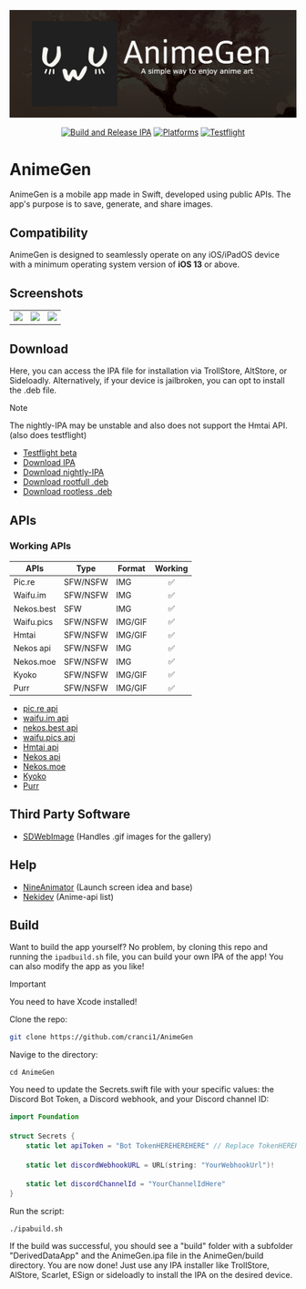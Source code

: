![AnimeGen Banner](Images/banner.jpeg)

<div align="center">

[![Build and Release IPA](https://github.com/cranci1/AnimeGen/actions/workflows/build.yml/badge.svg)](https://github.com/cranci1/AnimeGen/actions/workflows/build.yml) [![Platforms](https://img.shields.io/badge/Platforms-iOS%20%7C%20iPadOS-blue)](https://img.shields.io/badge/Platforms-iOS%20%7C%20iPadOS-blue) [![Testflight](https://img.shields.io/badge/Nightly-Testflight-008080)](https://testflight.apple.com/join/Qx5saHll)

</div>

# AnimeGen

AnimeGen is a mobile app made in Swift, developed using public APIs. The app's purpose is to save, generate, and share images.

## Compatibility

AnimeGen is designed to seamlessly operate on any iOS/iPadOS device with a minimum operating system version of **iOS 13** or above.

## Screenshots

<div align="center">
  <table>
    <tbody>
    <tr>
      <td><img src="https://raw.githubusercontent.com/cranci1/AnimeGen/main/Images/screenshots/apis.png" width=200px></td>
      <td><img src="https://raw.githubusercontent.com/cranci1/AnimeGen/main/Images/screenshots/history.png" width=200px></td>
      <td><img src="https://raw.githubusercontent.com/cranci1/AnimeGen/main/Images/screenshots/tags.png" width=200px></td>
    </tr>
    </tbody>
  </table>
</div>

## Download

Here, you can access the IPA file for installation via TrollStore, AltStore, or Sideloadly. Alternatively, if your device is jailbroken, you can opt to install the .deb file.

> [!Note]
> The nightly-IPA may be unstable and also does not support the Hmtai API. (also does testflight)

- [Testflight beta](https://testflight.apple.com/join/Qx5saHll)
- [Download IPA](https://github.com/cranci1/AnimeGen/releases/download/v1.5/AnimeGen.ipa)
- [Download nightly-IPA](https://nightly.link/cranci1/AnimeGen/workflows/build/main/AnimeGen-IPA.zip)
- [Download rootfull .deb](https://raw.githubusercontent.com/cranci1/AnimeGen/main/debs/me.cranci.animegen_1.5_iphoneos-arm.deb)
- [Download rootless .deb](https://raw.githubusercontent.com/cranci1/AnimeGen/main/debs/me.cranci.animegen_1.5_iphoneos-arm64.deb)

## APIs

### Working APIs

| APIs       | Type     | Format  | Working |
| ---------- | -------- | ------- | :-----: |
| Pic.re     | SFW/NSFW | IMG     |   ✅    |
| Waifu.im   | SFW/NSFW | IMG     |   ✅    |
| Nekos.best | SFW      | IMG     |   ✅    |
| Waifu.pics | SFW/NSFW | IMG/GIF |   ✅    |
| Hmtai      | SFW/NSFW | IMG/GIF |   ✅    |
| Nekos api  | SFW/NSFW | IMG     |   ✅    |
| Nekos.moe  | SFW/NSFW | IMG     |   ✅    |
| Kyoko      | SFW/NSFW | IMG/GIF |   ✅    |
| Purr       | SFW/NSFW | IMG/GIF |   ✅    |

- [pic.re api](https://doc.pic.re/)
- [waifu.im api](https://docs.waifu.im/)
- [nekos.best api](https://docs.nekos.best/)
- [waifu.pics api](https://waifu.pics/docs)
- [Hmtai api](https://hmtai.hatsunia.cfd/endpoints)
- [Nekos api](https://nekosapi.com/docs)
- [Nekos.moe](https://docs.nekos.moe)
- [Kyoko](https://api.rei.my.id/docs/ANIME/WAIFU-Generator/)
- [Purr](https://purrbot.site/)

## Third Party Software

- [SDWebImage](https://github.com/SDWebImage/SDWebImage) (Handles .gif images for the gallery)

## Help

- [NineAnimator](https://github.com/SuperMarcus/NineAnimator) (Launch screen idea and base)
- [Nekidev](https://github.com/Nekidev/anime-api) (Anime-api list)

## Build

Want to build the app yourself? No problem, by cloning this repo and running the `ipadbuild.sh` file, you can build your own IPA of the app! You can also modify the app as you like!

> [!IMPORTANT]
> You need to have Xcode installed!

Clone the repo:

```bash
git clone https://github.com/cranci1/AnimeGen
```

Navige to the directory:

```
cd AnimeGen
```

You need to update the Secrets.swift file with your specific values: the Discord Bot Token, a Discord webhook, and your Discord channel ID:

```swift
import Foundation

struct Secrets {
    static let apiToken = "Bot TokenHEREHEREHERE" // Replace TokenHEREHEREHERE with the token of the discord bot. DONT REMOVE "Bot"

    static let discordWebhookURL = URL(string: "YourWebhookUrl")!

    static let discordChannelId = "YourChannelIdHere"
}
```

Run the script:

```
./ipabuild.sh
```

If the build was successful, you should see a "build" folder with a subfolder "DerivedDataApp" and the AnimeGen.ipa file in the AnimeGen/build directory. You are now done! Just use any IPA installer like TrollStore, AlStore, Scarlet, ESign or sideloadly to install the IPA on the desired device.
